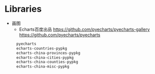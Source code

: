 # Libraries
- 画图
  - Echarts百度出品
    https://github.com/pyecharts/pyecharts-gallery
    https://github.com/pyecharts/pyecharts
  ```requirements.txt
    pyecharts
    echarts-countries-pypkg
    echarts-china-provinces-pypkg
    echarts-china-cities-pypkg
    echarts-china-counties-pypkg
    echarts-china-misc-pypkg
  ```